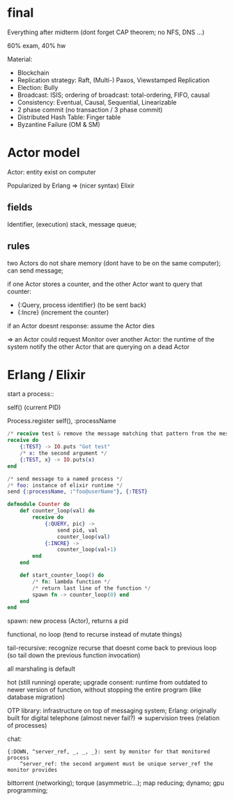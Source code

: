 # final

Everything after midterm (dont forget CAP theorem; no NFS, DNS ...)

60% exam, 40% hw

Material:

- Blockchain
- Replication strategy: Raft, (Multi-) Paxos, Viewstamped Replication
- Election: Bully
- Broadcast: ISIS; ordering of broadcast: total-ordering, FIFO, causal
- Consistency: Eventual, Causal, Sequential, Linearizable
- 2 phase commit (no transaction / 3 phase commit)
- Distributed Hash Table: Finger table
- Byzantine Failure (OM & SM)

# Actor model

Actor: entity exist on computer

Popularized by Erlang => (nicer syntax) Elixir

## fields

Identifier, (execution) stack, message queue;

## rules

two Actors do not share memory (dont have to be on the same computer); can send message;

if one Actor stores a counter, and the other Actor want to query that counter:

- {:Query, process identifier} (to be sent back)
- {:Incre} (increment the counter)

if an Actor doesnt response: assume the Actor dies

=> an Actor could request Monitor over another Actor: the runtime of the system notify the other Actor that are querying on a dead Actor


# Erlang / Elixir

start a process::

self() (current PID)

Process.register self(), :processName

```elixir
/* receive test & remove the message matching that pattern from the message queue */
receive do
    {:TEST} -> IO.puts "Got test"
    /* x: the second argument */
    {:TEST, x} -> IO.puts(x)
end
```

```elixir
/* send message to a named process */
/* foo: instance of elixir runtime */
send {:processName, :"foo@userName"}, {:TEST}
```

```elixir
defmodule Counter do
    def counter_loop(val) do
        receive do
            {:QUERY, pic} ->
                send pid, val
                counter_loop(val)
            {:INCRE} ->
                counter_loop(val+1)
        end
    end

    def start_counter_loop() do
        /* fn: lambda function */
        /* return last line of the function */
        spawn fn -> counter_loop(0) end
    end
end

```


spawn: new process (Actor), returns a pid

functional, no loop (tend to recurse instead of mutate things)

tail-recursive: recognize recurse that doesnt come back to previous loop (so tail down the previous function invocation)

all marshaling is default

hot (still running) operate; upgrade consent: runtime from outdated to newer version of function, without stopping the entire program (like database migration)

OTP library: infrastructure on top of messaging system; Erlang: originally built for digital telephone (almost never fail?) => supervision trees (relation of processes)

chat:
```
{:DOWN, ^server_ref, _, _, _}: sent by monitor for that monitored process
    ^server_ref: the second argument must be unique server_ref the monitor provides
```



bittorrent (networking); torque (asymmetric...); map reducing; dynamo; gpu programming; 
